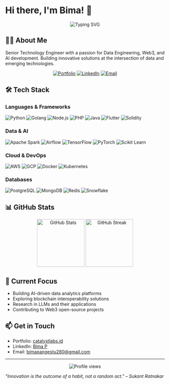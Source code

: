 # Hi there, I'm Bima! 👋 

<div align="center">
  <img src="https://readme-typing-svg.demolab.com?font=Fira+Code&pause=1000&color=2F81F7&center=true&vCenter=true&width=435&lines=Senior+Technology+Engineer;Data+Engineering+%7C+Web3+%7C+AI;7%2B+Years+of+Experience" alt="Typing SVG" />
</div>

## 👨‍💻 About Me

Senior Technology Engineer with a passion for Data Engineering, Web3, and AI development. Building innovative solutions at the intersection of data and emerging technologies.

<div align="center">

[![Portfolio](https://img.shields.io/badge/Portfolio-catalystlabs.id-blue?style=for-the-badge&logo=google-chrome)](http://catalystlabs.id/)
[![LinkedIn](https://img.shields.io/badge/LinkedIn-Connect-blue?style=for-the-badge&logo=linkedin)](https://www.linkedin.com/in/bima-p-a55283108/)
[![Email](https://img.shields.io/badge/Email-Contact-red?style=for-the-badge&logo=gmail)](mailto:bimapangestu280@gmail.com)

</div>

## 🛠️ Tech Stack

### Languages & Frameworks
![Python](https://img.shields.io/badge/Python-3776AB?style=flat-square&logo=python&logoColor=white)
![Golang](https://img.shields.io/badge/Go-00ADD8?style=flat-square&logo=go&logoColor=white)
![Node.js](https://img.shields.io/badge/Node.js-339933?style=flat-square&logo=nodedotjs&logoColor=white)
![PHP](https://img.shields.io/badge/PHP-777BB4?style=flat-square&logo=php&logoColor=white)
![Java](https://img.shields.io/badge/Java-ED8B00?style=flat-square&logo=java&logoColor=white)
![Flutter](https://img.shields.io/badge/Flutter-02569B?style=flat-square&logo=flutter&logoColor=white)
![Solidity](https://img.shields.io/badge/Solidity-363636?style=flat-square&logo=solidity&logoColor=white)

### Data & AI
![Apache Spark](https://img.shields.io/badge/Apache%20Spark-E25A1C?style=flat-square&logo=apache-spark&logoColor=white)
![Airflow](https://img.shields.io/badge/Airflow-017CEE?style=flat-square&logo=apache-airflow&logoColor=white)
![TensorFlow](https://img.shields.io/badge/TensorFlow-FF6F00?style=flat-square&logo=tensorflow&logoColor=white)
![PyTorch](https://img.shields.io/badge/PyTorch-EE4C2C?style=flat-square&logo=pytorch&logoColor=white)
![Scikit Learn](https://img.shields.io/badge/Scikit%20Learn-F7931E?style=flat-square&logo=scikit-learn&logoColor=white)

### Cloud & DevOps
![AWS](https://img.shields.io/badge/AWS-232F3E?style=flat-square&logo=amazon-aws&logoColor=white)
![GCP](https://img.shields.io/badge/GCP-4285F4?style=flat-square&logo=google-cloud&logoColor=white)
![Docker](https://img.shields.io/badge/Docker-2496ED?style=flat-square&logo=docker&logoColor=white)
![Kubernetes](https://img.shields.io/badge/Kubernetes-326CE5?style=flat-square&logo=kubernetes&logoColor=white)

### Databases
![PostgreSQL](https://img.shields.io/badge/PostgreSQL-316192?style=flat-square&logo=postgresql&logoColor=white)
![MongoDB](https://img.shields.io/badge/MongoDB-47A248?style=flat-square&logo=mongodb&logoColor=white)
![Redis](https://img.shields.io/badge/Redis-DC382D?style=flat-square&logo=redis&logoColor=white)
![Snowflake](https://img.shields.io/badge/Snowflake-29B5E8?style=flat-square&logo=snowflake&logoColor=white)

## 📊 GitHub Stats

<div align="center">
  <img src="https://github-readme-stats.vercel.app/api?username=YOUR_GITHUB_USERNAME&show_icons=true&theme=tokyonight" alt="GitHub Stats" height="150">
  <img src="https://github-readme-streak-stats.herokuapp.com/?user=YOUR_GITHUB_USERNAME&theme=tokyonight" alt="GitHub Streak" height="150">
</div>

## 🎯 Current Focus

- Building AI-driven data analytics platforms
- Exploring blockchain interoperability solutions
- Research in LLMs and their applications
- Contributing to Web3 open-source projects

## 📫 Get in Touch

- Portfolio: [catalystlabs.id](http://catalystlabs.id/)
- LinkedIn: [Bima P](https://www.linkedin.com/in/bima-p-a55283108/)
- Email: bimapangestu280@gmail.com

---

<div align="center">
  <img src="https://komarev.com/ghpvc/?username=YOUR_GITHUB_USERNAME&color=blue&style=flat-square" alt="Profile views">
</div>

*"Innovation is the outcome of a habit, not a random act." – Sukant Ratnakar*
